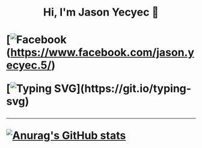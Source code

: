 
  <h1 align="center"> Hi, I'm Jason Yecyec 👋<h1/>
 
[![Facebook](https://img.shields.io/badge/Facebook-%231877F2.svg?style=for-the-badge&logo=Facebook&logoColor=white)(https://www.facebook.com/jason.yecyec.5/)

[![Typing SVG](https://readme-typing-svg.herokuapp.com?size=25&color=1A8FF7&center=true&width=1000&height=100&lines=Aspiring+to+be+a+Full-stack+developer;Nice+to+meet+you+...)](https://git.io/typing-svg)
  
 ---
[![Anurag's GitHub stats](https://github-readme-stats.vercel.app/api?username=Jasonyecyec&show_icons=true)](https://github.com/Jasonyecyec/github-readme-stats)
          
